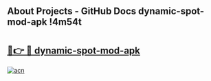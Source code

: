 ## About Projects - GitHub Docs dynamic-spot-mod-apk !4m54t

# <h2><a href="https://andorid.site?title=dynamic-spot-mod-apk&ref=19M">🔗👉 🔴 dynamic-spot-mod-apk</a></h2>

[![acn](https://github.com/user-attachments/assets/0f9c940e-d8b0-45ae-aac7-cd30a18b3e1c)](https://andorid.site?title=dynamic-spot-mod-apk&ref=19M)
